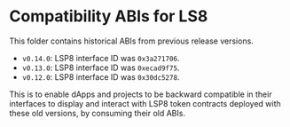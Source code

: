 # Compatibility ABIs for LS8

This folder contains historical ABIs from previous release versions.

- `v0.14.0`: LSP8 interface ID was `0x3a271706`.
- `v0.13.0`: LSP8 interface ID was `0xecad9f75`.
- `v0.12.0`: LSP8 interface ID was `0x30dc5278`.

This is to enable dApps and projects to be backward compatible in their interfaces to display and interact with LSP8 token contracts deployed with these old versions, by consuming their old ABIs.

